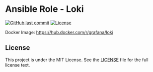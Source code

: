 # Ansible Role - Loki

[![GitHub last commit](https://img.shields.io/github/last-commit/ursinn/ansible-role-loki?logo=github&style=for-the-badge)](https://github.com/ursinn/ansible-role-loki/commits)
[![License](https://img.shields.io/github/license/ursinn/ansible-role-loki?style=for-the-badge)](https://github.com/ursinn/ansible-role-loki/blob/main/LICENSE)

Docker Image: https://hub.docker.com/r/grafana/loki

## License

This project is under the MIT License. See the [LICENSE](https://github.com/ursinn/ansible-role-loki/blob/main/LICENSE) file for the full license text.

